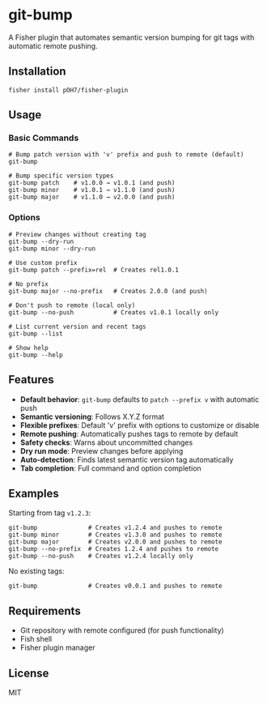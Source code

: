 # git-bump

A Fisher plugin that automates semantic version bumping for git tags with automatic remote pushing.

## Installation

```fish
fisher install pOH7/fisher-plugin
```

## Usage

### Basic Commands

```fish
# Bump patch version with 'v' prefix and push to remote (default)
git-bump

# Bump specific version types
git-bump patch    # v1.0.0 → v1.0.1 (and push)
git-bump minor    # v1.0.1 → v1.1.0 (and push)
git-bump major    # v1.1.0 → v2.0.0 (and push)
```

### Options

```fish
# Preview changes without creating tag
git-bump --dry-run
git-bump minor --dry-run

# Use custom prefix
git-bump patch --prefix=rel  # Creates rel1.0.1

# No prefix
git-bump major --no-prefix   # Creates 2.0.0 (and push)

# Don't push to remote (local only)
git-bump --no-push           # Creates v1.0.1 locally only

# List current version and recent tags
git-bump --list

# Show help
git-bump --help
```

## Features

- **Default behavior**: `git-bump` defaults to `patch --prefix v` with automatic push
- **Semantic versioning**: Follows X.Y.Z format
- **Flexible prefixes**: Default 'v' prefix with options to customize or disable
- **Remote pushing**: Automatically pushes tags to remote by default
- **Safety checks**: Warns about uncommitted changes
- **Dry run mode**: Preview changes before applying
- **Auto-detection**: Finds latest semantic version tag automatically
- **Tab completion**: Full command and option completion

## Examples

Starting from tag `v1.2.3`:

```fish
git-bump              # Creates v1.2.4 and pushes to remote
git-bump minor        # Creates v1.3.0 and pushes to remote
git-bump major        # Creates v2.0.0 and pushes to remote
git-bump --no-prefix  # Creates 1.2.4 and pushes to remote
git-bump --no-push    # Creates v1.2.4 locally only
```

No existing tags:

```fish
git-bump              # Creates v0.0.1 and pushes to remote
```

## Requirements

- Git repository with remote configured (for push functionality)
- Fish shell
- Fisher plugin manager

## License

MIT